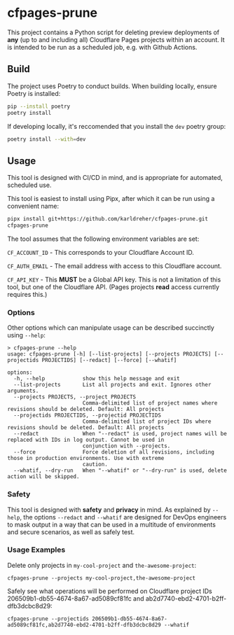 # cfpages-prune

This project contains a Python script for deleting preview deployments of **any** (up to and including all) Cloudflare Pages projects within an account.  It is intended to be run as a scheduled job, e.g. with Github Actions.

## Build

The project uses Poetry to conduct builds.  When building locally, ensure Poetry is installed:
```bash
pip --install poetry
poetry install
```

If developing locally, it's reccomended that you install the `dev` poetry group:
```bash
poetry install --with=dev
```

## Usage

This tool is designed with CI/CD in mind, and is appropriate for automated, scheduled use.

This tool is easiest to install using Pipx, after which it can be run using a convenient name:
```bash
pipx install git+https://github.com/karldreher/cfpages-prune.git
cfpages-prune

```

The tool assumes that the following environment variables are set:

`CF_ACCOUNT_ID` - This corresponds to your Cloudflare Account ID.

`CF_AUTH_EMAIL` - The email address with access to this Cloudflare account.

`CF_API_KEY` - This **MUST** be a Global API key.  This is not a limitation of this tool, but one of the Cloudflare API.  (Pages projects **read** access currently requires this.)


### Options
Other options which can manipulate usage can be described succinctly using `--help`:

```
> cfpages-prune --help
usage: cfpages-prune [-h] [--list-projects] [--projects PROJECTS] [--projectids PROJECTIDS] [--redact] [--force] [--whatif]

options:
  -h, --help            show this help message and exit
  --list-projects       List all projects and exit. Ignores other arguments.
  --projects PROJECTS, --project PROJECTS
                        Comma-delimited list of project names where revisions should be deleted. Default: All projects
  --projectids PROJECTIDS, --projectid PROJECTIDS
                        Comma-delimited list of project IDs where revisions should be deleted. Default: All projects
  --redact              When "--redact" is used, project names will be replaced with IDs in log output. Cannot be used in
                        conjunction with --projects.
  --force               Force deletion of all revisions, including those in production environments. Use with extreme
                        caution.
  --whatif, --dry-run   When "--whatif" or "--dry-run" is used, delete action will be skipped.
```

### Safety
This tool is designed with **safety** and **privacy** in mind.
As explained by `--help`, the options `--redact` and `--whatif` are designed for DevOps engineers to mask output in a way that can be used in a multitude of environments and secure scenarios, as well as safely test.

### Usage Examples

Delete only projects in `my-cool-project` and `the-awesome-project`:
```
cfpages-prune --projects my-cool-project,the-awesome-project
```

Safely see what operations will be performed on Cloudflare project IDs 206509b1-db55-4674-8a67-ad5089cf81fc and ab2d7740-ebd2-4701-b2ff-dfb3dcbc8d29:
```
cfpages-prune --projectids 206509b1-db55-4674-8a67-ad5089cf81fc,ab2d7740-ebd2-4701-b2ff-dfb3dcbc8d29 --whatif
```
